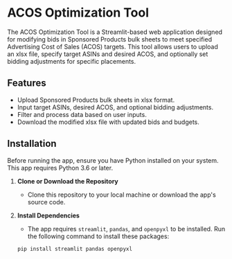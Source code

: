 # ACOS Optimization Tool

The ACOS Optimization Tool is a Streamlit-based web application designed for modifying bids in Sponsored Products bulk sheets to meet specified Advertising Cost of Sales (ACOS) targets. This tool allows users to upload an xlsx file, specify target ASINs and desired ACOS, and optionally set bidding adjustments for specific placements.

## Features

- Upload Sponsored Products bulk sheets in xlsx format.
- Input target ASINs, desired ACOS, and optional bidding adjustments.
- Filter and process data based on user inputs.
- Download the modified xlsx file with updated bids and budgets.

## Installation

Before running the app, ensure you have Python installed on your system. This app requires Python 3.6 or later.

1. **Clone or Download the Repository**
   - Clone this repository to your local machine or download the app's source code.

2. **Install Dependencies**
   - The app requires `streamlit`, `pandas`, and `openpyxl` to be installed. Run the following command to install these packages:

   ```bash
   pip install streamlit pandas openpyxl

